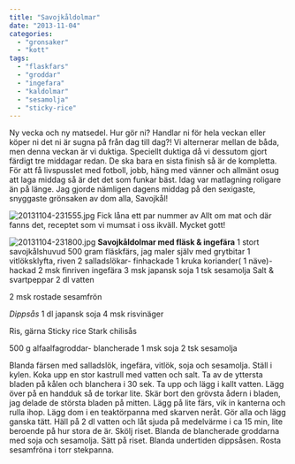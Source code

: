 ```yaml
---
title: "Savojkåldolmar"
date: "2013-11-04"
categories: 
  - "gronsaker"
  - "kott"
tags: 
  - "flaskfars"
  - "groddar"
  - "ingefara"
  - "kaldolmar"
  - "sesamolja"
  - "sticky-rice"
---
```


Ny vecka och ny matsedel. Hur gör ni? Handlar ni för hela veckan eller köper ni det ni är sugna på från dag till dag?! Vi alternerar mellan de båda, men denna veckan är vi duktiga. Speciellt duktiga då vi dessutom gjort färdigt tre middagar redan. De ska bara en sista finish så är de kompletta. För att få livspusslet med fotboll, jobb, häng med vänner och allmänt osug att laga middag så är det det som funkar bäst. Idag var matlagning roligare än på länge. Jag gjorde nämligen dagens middag på den sexigaste, snyggaste grönsaken av dom alla, Savojkål!  
  
![20131104-231555.jpg](/static/img/20131104-231555.jpg)
Fick låna ett par nummer av Allt om mat och där fanns det, receptet som vi mumsat i oss ikväll. Mycket gott!  
  
![20131104-231800.jpg](/static/img/20131104-231800.jpg)
**Savojkåldolmar med fläsk & ingefära** 1 stort savojkålshuvud 500 gram fläskfärs, jag maler själv med grytbitar 1 vitlöksklyfta, riven 2 salladslökar- finhackade 1 kruka koriander( 1 näve)- hackad 2 msk finriven ingefära 3 msk japansk soja 1 tsk sesamolja Salt & svartpeppar 2 dl vatten

2 msk rostade sesamfrön

_Dippsås_ 1 dl japansk soja 4 msk risvinäger

Ris, gärna Sticky rice Stark chilisås

500 g alfaalfagroddar- blancherade 1 msk soja 2 tsk sesamolja

Blanda färsen med salladslök, ingefära, vitlök, soja och sesamolja. Ställ i kylen. Koka upp en stor kastrull med vatten och salt. Ta av de yttersta bladen på kålen och blanchera i 30 sek. Ta upp och lägg i kallt vatten. Lägg över på en handduk så de torkar lite. Skär bort den grövsta ådern i bladen, jag delade de största bladen på mitten. Lägg på lite färs, vik in kanterna och rulla ihop. Lägg dom i en teaktörpanna med skarven neråt. Gör alla och lägg ganska tätt. Häll på 2 dl vatten och låt sjuda på medelvärme i ca 15 min, lite beroende på hur stora de är. Skölj riset. Blanda de blancherade groddarna med soja och sesamolja. Sätt på riset. Blanda undertiden dippsåsen. Rosta sesamfröna i torr stekpanna.
